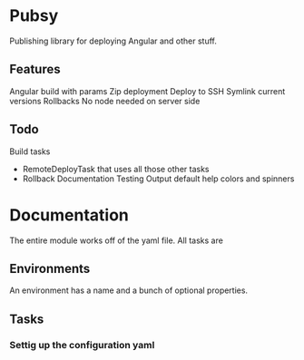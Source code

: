# Pubsy
Publishing library for deploying Angular and other stuff.

## Features
Angular build with params
Zip deployment
Deploy to SSH
Symlink current versions
Rollbacks
No node needed on server side

## Todo
Build tasks
- RemoteDeployTask that uses all those other tasks 
- Rollback
Documentation
Testing
Output default help
colors and spinners

# Documentation
The entire module works off of the yaml file. All tasks are 

## Environments
An environment has a name and a bunch of optional properties. 

## Tasks

### Settig up the configuration yaml
